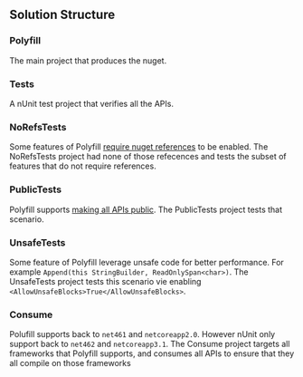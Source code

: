 ## Solution Structure


### Polyfill

The main project that produces the nuget.


### Tests

A nUnit test project that verifies all the APIs.


### NoRefsTests

Some features of Polyfill [require nuget references](/#references) to be enabled. The NoRefsTests project had none of those refecences and tests the subset of features that do not require references.


### PublicTests

Polyfill supports [making all APIs public](#consuming-and-type-visibility). The PublicTests project tests that scenario.


### UnsafeTests

Some feature of Polyfill leverage unsafe code for better performance. For example `Append(this StringBuilder, ReadOnlySpan<char>)`. The UnsafeTests project tests this scenario vie enabling `<AllowUnsafeBlocks>True</AllowUnsafeBlocks>`.


### Consume

Polufill supports back to `net461` and `netcoreapp2.0`. However nUnit only support back to `net462` and `netcoreapp3.1`. The Consume project targets all frameworks that Polyfill supports, and consumes all APIs to ensure that they all compile on those frameworks